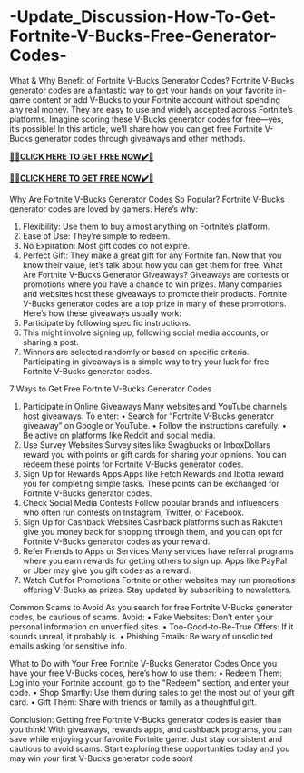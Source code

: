 # -Update_Discussion-How-To-Get-Fortnite-V-Bucks-Free-Generator-Codes-

What & Why Benefit of Fortnite V-Bucks Generator Codes?
Fortnite V-Bucks generator codes are a fantastic way to get your hands on your favorite in-game content or add V-Bucks to your Fortnite account without spending any real money. They are easy to use and widely accepted across Fortnite’s platforms. Imagine scoring these V-Bucks generator codes for free—yes, it’s possible! In this article, we’ll share how you can get free Fortnite V-Bucks generator codes through giveaways and other methods.

**[🎁🎁CLICK HERE TO GET FREE NOW✔️🎁](https://rewardscraft.com/fortnite-v-bucks-gift-codes)**

**[🎁🎁CLICK HERE TO GET FREE NOW✔️🎁](https://rewardscraft.com/fortnite-v-bucks-gift-codes)**

Why Are Fortnite V-Bucks Generator Codes So Popular?
Fortnite V-Bucks generator codes are loved by gamers. Here’s why:
1.	Flexibility: Use them to buy almost anything on Fortnite’s platform.
2.	Ease of Use: They’re simple to redeem.
3.	No Expiration: Most gift codes do not expire.
4.	Perfect Gift: They make a great gift for any Fortnite fan.
Now that you know their value, let’s talk about how you can get them for free.
What Are Fortnite V-Bucks Generator Giveaways?
Giveaways are contests or promotions where you have a chance to win prizes. Many companies and websites host these giveaways to promote their products. Fortnite V-Bucks generator codes are a top prize in many of these promotions.
Here’s how these giveaways usually work:
1.	Participate by following specific instructions.
2.	This might involve signing up, following social media accounts, or sharing a post.
3.	Winners are selected randomly or based on specific criteria.
Participating in giveaways is a simple way to try your luck for free Fortnite V-Bucks generator codes.

7 Ways to Get Free Fortnite V-Bucks Generator Codes
1.	Participate in Online Giveaways
Many websites and YouTube channels host giveaways. To enter:
• Search for “Fortnite V-Bucks generator giveaway” on Google or YouTube.
• Follow the instructions carefully.
• Be active on platforms like Reddit and social media.
2.	Use Survey Websites
Survey sites like Swagbucks or InboxDollars reward you with points or gift cards for sharing your opinions. You can redeem these points for Fortnite V-Bucks generator codes.
3.	Sign Up for Rewards Apps
Apps like Fetch Rewards and Ibotta reward you for completing simple tasks. These points can be exchanged for Fortnite V-Bucks generator codes.
4.	Check Social Media Contests
Follow popular brands and influencers who often run contests on Instagram, Twitter, or Facebook.
5.	Sign Up for Cashback Websites
Cashback platforms such as Rakuten give you money back for shopping through them, and you can opt for Fortnite V-Bucks generator codes as your reward.
6.	Refer Friends to Apps or Services
Many services have referral programs where you earn rewards for getting others to sign up. Apps like PayPal or Uber may give you gift codes as a reward.
7.	Watch Out for Promotions
Fortnite or other websites may run promotions offering V-Bucks as prizes. Stay updated by subscribing to newsletters.

Common Scams to Avoid
As you search for free Fortnite V-Bucks generator codes, be cautious of scams. Avoid:
• Fake Websites: Don’t enter your personal information on unverified sites.
• Too-Good-to-Be-True Offers: If it sounds unreal, it probably is.
• Phishing Emails: Be wary of unsolicited emails asking for sensitive info.

What to Do with Your Free Fortnite V-Bucks Generator Codes
Once you have your free V-Bucks codes, here’s how to use them:
• Redeem Them: Log into your Fortnite account, go to the "Redeem" section, and enter your code.
• Shop Smartly: Use them during sales to get the most out of your gift card.
• Gift Them: Share with friends or family as a thoughtful gift.

Conclusion:
Getting free Fortnite V-Bucks generator codes is easier than you think! With giveaways, rewards apps, and cashback programs, you can save while enjoying your favorite Fortnite game. Just stay consistent and cautious to avoid scams. Start exploring these opportunities today and you may win your first V-Bucks generator code soon!
